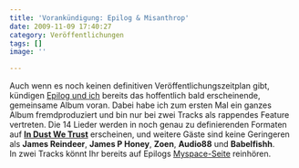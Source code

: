 ```yaml
---
title: 'Vorankündigung: Epilog & Misanthrop'
date: 2009-11-09 17:40:27
category: Veröffentlichungen
tags: []
image: ''

---
```


Auch wenn es noch keinen definitiven Veröffentlichungszeitplan gibt, kündigen [Epilog und ich](http://www.sonkas.de/?p=141) bereits das hoffentlich bald erscheinende, gemeinsame Album voran. Dabei habe ich zum ersten Mal ein ganzes Album fremdproduziert und bin nur bei zwei Tracks als rappendes Feature vertreten. Die 14 Lieder werden in noch genau zu definierenden Formaten auf **[In Dust We Trust](http://www.ndstwtrst.net/)** erscheinen, und weitere Gäste sind keine Geringeren als **James Reindeer**, **James P Honey**, **Zoen**, **Audio88** und **Babelfishh**.  
In zwei Tracks könnt Ihr bereits auf Epilogs [Myspace-Seite](http://www.myspace.com/epilograp) reinhören.
